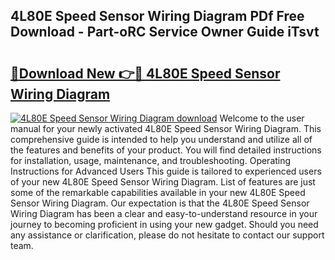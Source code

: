 ## 4L80E Speed Sensor Wiring Diagram PDf Free Download - Part-oRC Service Owner Guide iTsvt

# <h2><a href="http://dfj33s.blite.top/?on=4L80E+Speed+Sensor+Wiring+Diagram">🔗Download New 👉🔴 4L80E Speed Sensor Wiring Diagram</a></h2>

[![4L80E Speed Sensor Wiring Diagram download](https://i.imgur.com/lujVjoI.png)](http://dfj33s.blite.top/?on=4L80E+Speed+Sensor+Wiring+Diagram)
Welcome to the user manual for your newly activated 4L80E Speed Sensor Wiring Diagram. This comprehensive guide is intended to help you understand and utilize all of the features and benefits of your product. You will find detailed instructions for installation, usage, maintenance, and troubleshooting. Operating Instructions for Advanced Users This guide is tailored to experienced users of your new 4L80E Speed Sensor Wiring Diagram. List of features are just some of the remarkable capabilities available in your new 4L80E Speed Sensor Wiring Diagram. Our expectation is that the 4L80E Speed Sensor Wiring Diagram has been a clear and easy-to-understand resource in your journey to becoming proficient in using your new gadget. Should you need any assistance or clarification, please do not hesitate to contact our support team.

